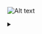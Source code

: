 ![Alt text](https://g.gravizo.com/source/custom_mark10?https%3A%2F%2Fraw.githubusercontent.com%2FTLmaK0%2Fgravizo%2Fmaster%2FREADME.md)
<details> 
<summary></summary>
custom_mark10
  digraph {
    rankdir=LR;
    pad=".25"
    nodesep="1"
    ranksep="1"
    
    CONNECT
    OPENSENT
    ACTIVE
    OPENCONFIRM
    IDLE
    CONNECT_END [label="CONNECT"]
    { rank=same OPENSENT, ACTIVE, OPENCONFIRM, IDLE, CONNECT_END}

    node [shape=record]
    TRANSITIONS [label="<t0>BGPOpen_with_DelayOpenTimer_Running|<t1>DelayOpenTimer_Expires|<t2>TcpConnectionFails|<t3>Tcp_CR_Acked|<t4>TcpConnectionConfirmed|<t5>NotifMsgVerErr"]
    IDLE_TRANSITIONS [label="<t0>ManualStop|<t1>BGPHeaderErr|<t2>BGPOpenMsgErr|<t3>AutomaticStop|<t4>HoldTimer_Expires|<t5>KeepaliveTimer_Expires|<t6>IdleHoldTimer_Expires|<t7>BGPOpen|<t8>OpenCollisionDump|<t9>NotifMsgVerErr|<t10>NotifMsg|<t11>KeepAliveMsg|<t12>UpdateMsg|<t13>UpdateMsgErr"]
    CONNECT_TRANSITIONS [label="<t0>ConnectRetryTimer_Expires|<t1>TcpConnection_Valid|<t3>Tcp_CR_Invalid"]

    {rank=same TRANSITIONS IDLE_TRANSITIONS CONNECT_TRANSITIONS}
    
    node [shape=record]
    DELAY_OPEN_TIMER_ACTIONS [label="<a0>DelayOpenTimer(RUNNING)|<a1>DelayOpenTimer(NOT RUNNING)"]
    DELAY_OPEN_ACTIONS [label="<a0>DelayOpen(TRUE)|<a1>DelayOpen(FALSE)"]
    
    




    //BGPOpen_with_DelayOpenTimer_Running
    CONNECT -> TRANSITIONS:t0 [arrowhead=none]
    TRANSITIONS:t0 -> OPENSENT
    
    CONNECT -> TRANSITIONS:t1 [arrowhead=none]
    TRANSITIONS:t1 -> OPENCONFIRM
    
    CONNECT -> TRANSITIONS:t2 [arrowhead=none]
    TRANSITIONS:t2 -> DELAY_OPEN_TIMER_ACTIONS:a0 [arrowhead=none]
    TRANSITIONS:t2 -> DELAY_OPEN_TIMER_ACTIONS:a1 [arrowhead=none]
    DELAY_OPEN_TIMER_ACTIONS:a0 -> ACTIVE
    DELAY_OPEN_TIMER_ACTIONS:a1 -> IDLE
    
    CONNECT -> TRANSITIONS:t3 [arrowhead=none]
    CONNECT -> TRANSITIONS:t4 [arrowhead=none]
    TRANSITIONS:t3 -> DELAY_OPEN_ACTIONS:a1[arrowhead=none]
    TRANSITIONS:t4 -> DELAY_OPEN_ACTIONS:a1[arrowhead=none]
    DELAY_OPEN_ACTIONS:a1 -> OPENSENT
    
    CONNECT -> TRANSITIONS:t5 [arrowhead=none]
    TRANSITIONS:t5 -> DELAY_OPEN_TIMER_ACTIONS:a0 [arrowhead=none]
    TRANSITIONS:t5 -> DELAY_OPEN_TIMER_ACTIONS:a1 [arrowhead=none]
    DELAY_OPEN_TIMER_ACTIONS:a0 -> IDLE
    DELAY_OPEN_TIMER_ACTIONS:a1 -> IDLE
    
    CONNECT -> IDLE_TRANSITIONS [arrowhead=none]
    IDLE_TRANSITIONS -> IDLE
    
    CONNECT -> TRANSITIONS:t4 [arrowhead=none]
    TRANSITIONS:t4 -> DELAY_OPEN_ACTIONS:a0[arrowhead=none]
    DELAY_OPEN_ACTIONS:a0 -> CONNECT_END
    
    CONNECT -> TRANSITIONS:t3 [arrowhead=none]
    TRANSITIONS:t3 -> DELAY_OPEN_ACTIONS:a0[arrowhead=none]
    DELAY_OPEN_ACTIONS:a0 -> CONNECT_END
    
    CONNECT -> CONNECT_TRANSITIONS:t0 [arrowhead=none]
    CONNECT_TRANSITIONS:t0 -> CONNECT_END
    CONNECT -> CONNECT_TRANSITIONS:t1 [arrowhead=none]
    CONNECT_TRANSITIONS:t1 -> CONNECT_END
    CONNECT -> CONNECT_TRANSITIONS:t2 [arrowhead=none]
    CONNECT_TRANSITIONS:t2 -> CONNECT_END
    
}
custom_mark10
</details>
